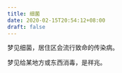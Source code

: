 ```yaml
---
title: 细菌
date: 2020-02-15T20:54:12+08:00
draft: false
---
```


梦见细菌，居住区会流行致命的传染病。<br>


梦见给某地方或东西消毒，是祥兆。<br>
